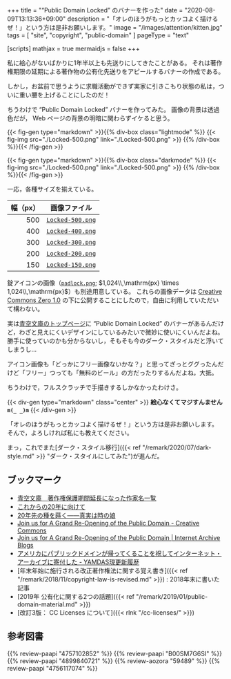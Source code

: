 +++
title = "“Public Domain Locked” のバナーを作った"
date =  "2020-08-09T13:13:36+09:00"
description = "「オレのほうがもっとカッコよく描けるぜ！」という方は是非お願いします。"
image = "/images/attention/kitten.jpg"
tags = [ "site", "copyright", "public-domain" ]
pageType = "text"

[scripts]
  mathjax = true
  mermaidjs = false
+++

私に絵心がないばかりに1年半以上も先送りにしてきたことがある。
それは著作権期限の延期による著作物の公有化先送りをアピールするバナーの作成である。

しかし，お盆前で思うように求職活動ができず実家に引きこもり状態の私は，ついに重い腰を上げることにしたのだ！

ちうわけで “Public Domain Locked” バナーを作ってみた。
画像の背景は透過色だが， Web ページの背景の明暗に関わらずイケると思う。

{{< fig-gen type="markdown" >}}{{% div-box class="lightmode" %}}
{{< fig-img src="./Locked-500.png" link="./Locked-500.png" >}}
{{% /div-box %}}{{< /fig-gen >}}

{{< fig-gen type="markdown" >}}{{% div-box class="darkmode" %}}
{{< fig-img src="./Locked-500.png" link="./Locked-500.png" >}}
{{% /div-box %}}{{< /fig-gen >}}

一応，各種サイズを揃えている。

| 幅（px） | 画像ファイル                         |
| --------:| ------------------------------------ |
|      500 | [`Locked-500.png`](https://baldanders.info/public-domain-locked//Locked-500.png) |
|      400 | [`Locked-400.png`](https://baldanders.info/public-domain-locked//Locked-400.png) |
|      300 | [`Locked-300.png`](https://baldanders.info/public-domain-locked//Locked-300.png) |
|      200 | [`Locked-200.png`](https://baldanders.info/public-domain-locked//Locked-200.png) |
|      150 | [`Locked-150.png`](https://baldanders.info/public-domain-locked//Locked-150.png) |

錠アイコンの画像（[`padlock.png`](https://baldanders.info/public-domain-locked/padlock.png); $1,024\\,\mathrm{px} \times 1,024\\,\mathrm{px}$）も別途用意している。
これらの画像データは [Creative Commons Zero 1.0](https://creativecommons.org/publicdomain/zero/1.0/ "Creative Commons — CC0 1.0 Universal") の下に公開することにしたので，自由に利用していただいて構わない。

実は[青空文庫のトップページ](https://www.aozora.gr.jp/ "青空文庫　Aozora Bunko")に “Public Domain Locked” のバナーがあるんだけど，わざと見えにくいデザインにしているみたいで微妙に使いにくいんだよね。
勝手に使っていのかも分からないし，そもそも今のダーク・スタイルだと浮いてしまうし...

アイコン画像も「どっかにフリー画像ないかな？」と思ってざっとググったんだけど「フリー」つっても「無料のビール」の方だったりするんだよね，大抵。

ちうわけで，フルスクラッチで手描きするしかなかったわけさ。

{{< div-gen type="markdown" class="center" >}}
 **絵心なくてマジすんません `m(_ _)m`**
{{< /div-gen >}}

「オレのほうがもっとカッコよく描けるぜ！」という方は是非お願いします。
そんで，よろしければ私にも教えてください。

まっ，これでまた[ダーク・スタイル移行]({{< ref "/remark/2020/07/dark-style.md" >}} "ダーク・スタイルにしてみた")が進んだ。

## ブックマーク

- [青空文庫　著作権保護期間延長になった作家名一覧](https://www.aozora.gr.jp/shiryo_pdlocked.html)
- [これからの20年に向けて](https://www.aozora.gr.jp/soramoyou/soramoyou2018.html#000500)
- [20年先の種を蒔く――真実は時の娘](https://www.aozora.gr.jp/soramoyou/soramoyou2019.html#000507)
- [Join us for A Grand Re-Opening of the Public Domain - Creative Commons](https://creativecommons.org/2018/12/05/join-us-for-a-grand-re-opening-of-the-public-domain/)
- [Join us for A Grand Re-Opening of the Public Domain | Internet Archive Blogs](http://blog.archive.org/2018/12/05/join-us-for-a-grand-re-opening-of-the-public-domain-january-25-2019/)
- [アメリカにパブリックドメインが帰ってくることを祝してインターネット・アーカイブに寄付した - YAMDAS現更新履歴](http://d.hatena.ne.jp/yomoyomo/20181210/reopeningpublicdomain)
- [年末年始に施行される改正著作権法に関する覚え書き]({{< ref "/remark/2018/11/copyright-law-is-revised.md" >}}) : 2018年末に書いた記事
- [2019年 公有化に関する2つの話題]({{< ref "/remark/2019/01/public-domain-material.md" >}})
- [改訂3版： CC Licenses について]({{< rlnk "/cc-licenses/" >}})

## 参考図書

{{% review-paapi "4757102852" %}} <!-- 著作権２．０ ウェブ時代の文化発展をめざして -->
{{% review-paapi "B00SM7G6SI" %}} <!-- 18歳の著作権入門 -->
{{% review-paapi "4899840721" %}} <!-- インターネット図書館 青空文庫 -->
{{% review-aozora "59489" %}} <!-- 天に積む宝」のふやし方、へらし方 -->
{{% review-paapi "4756117074" %}} <!-- 本の未来 -->
